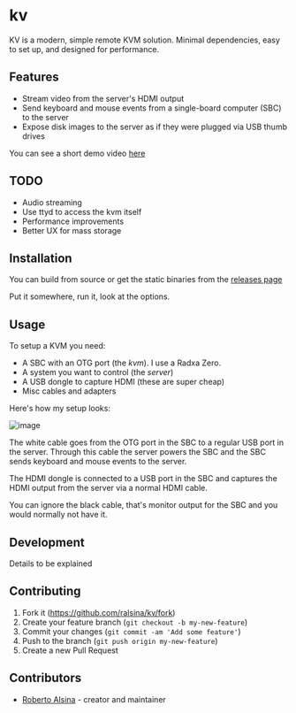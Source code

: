 # kv

KV is a modern, simple remote KVM solution. Minimal dependencies, easy to set up, and designed for performance.

## Features

* Stream video from the server's HDMI output
* Send keyboard and mouse events from a single-board computer (SBC) to the server
* Expose disk images to the server as if they were plugged via USB thumb drives

You can see a short demo video [here](https://youtu.be/_NCVytMPW18?si=67kIt7nWbrda1uy8)

## TODO

* Audio streaming
* Use ttyd to access the kvm itself
* Performance improvements
* Better UX for mass storage

## Installation

You can build from source or get the static binaries from the [releases page](https://github.com/ralsina/kv/releases)

Put it somewhere, run it, look at the options.

## Usage

To setup a KVM you need:

* A SBC with an OTG port (the *kvm*). I use a Radxa Zero.
* A system you want to control (the *server*)
* A USB dongle to capture HDMI (these are super cheap)
* Misc cables and adapters

Here's how my setup looks:

![image](https://github.com/user-attachments/assets/9b67d7a3-ea71-4f2e-936f-6c4c42b25125)


The white cable goes from the OTG port in the SBC to a regular USB port in the server.
Through this cable the server powers the SBC and the SBC sends keyboard and mouse events to the server.

The HDMI dongle is connected to a USB port in the SBC and captures the HDMI output from the server via
a normal HDMI cable.

You can ignore the black cable, that's monitor output for the SBC and you would normally not have it.

## Development

Details to be explained

## Contributing

1. Fork it (<https://github.com/ralsina/kv/fork>)
2. Create your feature branch (`git checkout -b my-new-feature`)
3. Commit your changes (`git commit -am 'Add some feature'`)
4. Push to the branch (`git push origin my-new-feature`)
5. Create a new Pull Request

## Contributors

- [Roberto Alsina](https://github.com/ralsina) - creator and maintainer
